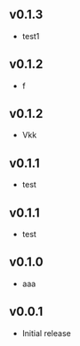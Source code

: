 ## v0.1.3

-   test1

## v0.1.2

-   f

## v0.1.2

-   Vkk

## v0.1.1

-   test

## v0.1.1

-   test

## v0.1.0

-   aaa

## v0.0.1

-   Initial release
